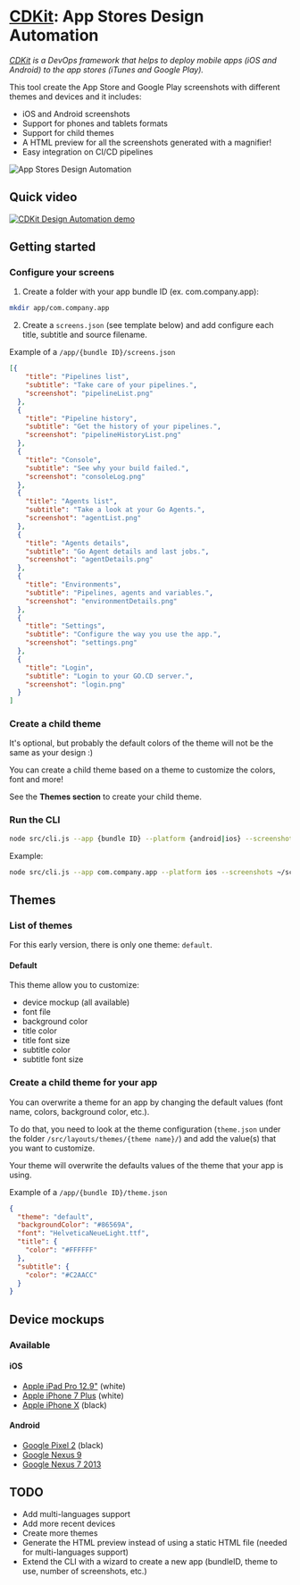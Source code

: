 # [CDKit](https://github.com/timoa/cdkit): App Stores Design Automation

*[CDKit](https://github.com/timoa/cdkit) is a DevOps framework that helps to deploy mobile apps (iOS and Android) to the app stores (iTunes and Google Play).*

This tool create the App Store and Google Play screenshots with different themes and devices and it includes:

* iOS and Android screenshots
* Support for phones and tablets formats
* Support for child themes
* A HTML preview for all the screenshots generated with a magnifier!
* Easy integration on CI/CD pipelines

![App Stores Design Automation][doc-design-automation]

## Quick video

[![CDKit Design Automation demo](https://img.youtube.com/vi/wT4t4d7lgr4/0.jpg)](https://www.youtube.com/watch?v=wT4t4d7lgr4 "CDKit Design Automation demo")

## Getting started

### Configure your screens

1) Create a folder with your app bundle ID (ex. com.company.app):

  ```bash
  mkdir app/com.company.app
  ```

2) Create a `screens.json` (see template below) and add configure each title, subtitle and source filename.

Example of a `/app/{bundle ID}/screens.json`

```json
[{
    "title": "Pipelines list",
    "subtitle": "Take care of your pipelines.",
    "screenshot": "pipelineList.png"
  },
  {
    "title": "Pipeline history",
    "subtitle": "Get the history of your pipelines.",
    "screenshot": "pipelineHistoryList.png"
  },
  {
    "title": "Console",
    "subtitle": "See why your build failed.",
    "screenshot": "consoleLog.png"
  },
  {
    "title": "Agents list",
    "subtitle": "Take a look at your Go Agents.",
    "screenshot": "agentList.png"
  },
  {
    "title": "Agents details",
    "subtitle": "Go Agent details and last jobs.",
    "screenshot": "agentDetails.png"
  },
  {
    "title": "Environments",
    "subtitle": "Pipelines, agents and variables.",
    "screenshot": "environmentDetails.png"
  },
  {
    "title": "Settings",
    "subtitle": "Configure the way you use the app.",
    "screenshot": "settings.png"
  },
  {
    "title": "Login",
    "subtitle": "Login to your GO.CD server.",
    "screenshot": "login.png"
  }
]
```

### Create a child theme

It's optional, but probably the default colors of the theme will not be the same as your design :)

You can create a child theme based on a theme to customize the colors, font and more!

See the **Themes section** to create your child theme.

### Run the CLI

```bash
node src/cli.js --app {bundle ID} --platform {android|ios} --screenshots {path to your device screenshots}
```

Example:

```bash
node src/cli.js --app com.company.app --platform ios --screenshots ~/screenshots
```

## Themes

### List of themes

For this early version, there is only one theme: `default`.

#### Default

This theme allow you to customize:

* device mockup (all available)
* font file
* background color
* title color
* title font size
* subtitle color
* subtitle font size

### Create a child theme for your app

You can overwrite a theme for an app by changing the default values (font name, colors, background color, etc.).

To do that, you need to look at the theme configuration (`theme.json` under the folder `/src/layouts/themes/{theme name}/`) and add the value(s) that you want to customize.

Your theme will overwrite the defaults values of the theme that your app is using.

Example of a `/app/{bundle ID}/theme.json`

```json
{
  "theme": "default",
  "backgroundColor": "#86569A",
  "font": "HelveticaNeueLight.ttf",
  "title": {
    "color": "#FFFFFF"
  },
  "subtitle": {
    "color": "#C2AACC"
  }
}
```

## Device mockups

### Available

#### iOS

* [Apple iPad Pro 12.9"][apple-ipad-pro-12.9-white] (white)
* [Apple iPhone 7 Plus][apple-iphone-7-plus-white] (white)
* [Apple iPhone X][apple-iphone-x-black] (black)

#### Android

* [Google Pixel 2][google-pixel-2-black] (black)
* [Google Nexus 9][google-nexus-9]
* [Google Nexus 7 2013][google-nexus-7-2013]

## TODO

* Add multi-languages support
* Add more recent devices
* Create more themes
* Generate the HTML preview instead of using a static HTML file (needed for multi-languages support)
* Extend the CLI with a wizard to create a new app (bundleID, theme to use, number of screenshots, etc.)

[doc-design-automation]: /doc/images/design-automation.jpg
[apple-ipad-pro-12.9-white]: /src/layouts/devices/apple-ipad-pro-12.9-white/frame.png
[apple-iphone-7-plus-white]: /src/layouts/devices/apple-iphone-7-plus-white/frame.png
[apple-iphone-x-black]: /src/layouts/devices/apple-iphone-x-black/frame.png
[google-pixel-2-black]: /src/layouts/devices/google-pixel-2-black/frame.png
[google-nexus-9]: /src/layouts/devices/google-nexus-9/frame.png
[google-nexus-7-2013]: /src/layouts/devices/google-nexus-7-2013/frame.png
